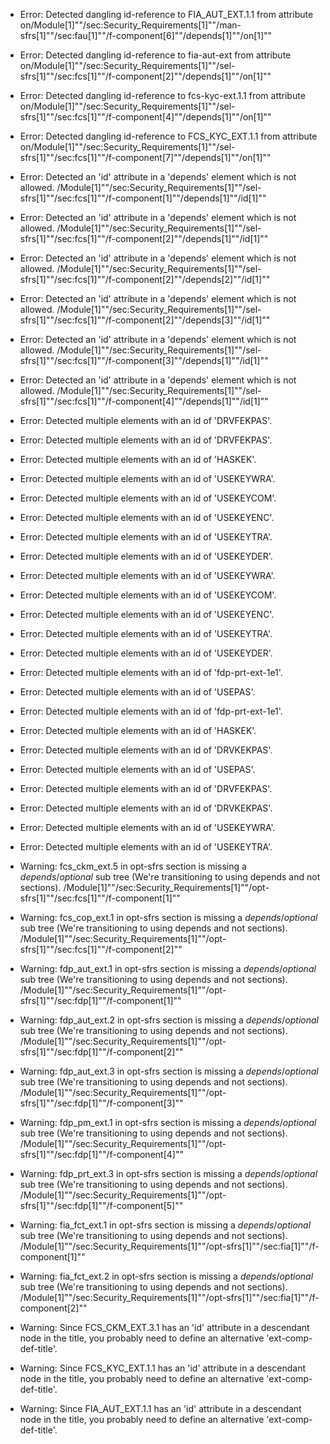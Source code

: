 * Error: Detected dangling id-reference to FIA_AUT_EXT.1.1 from attribute
        on/Module[1]""/sec:Security_Requirements[1]""/man-sfrs[1]""/sec:fau[1]""/f-component[6]""/depends[1]""/on[1]""
* Error: Detected dangling id-reference to fia-aut-ext from attribute
        on/Module[1]""/sec:Security_Requirements[1]""/sel-sfrs[1]""/sec:fcs[1]""/f-component[2]""/depends[1]""/on[1]""
* Error: Detected dangling id-reference to fcs-kyc-ext.1.1 from attribute
        on/Module[1]""/sec:Security_Requirements[1]""/sel-sfrs[1]""/sec:fcs[1]""/f-component[4]""/depends[1]""/on[1]""
* Error: Detected dangling id-reference to FCS_KYC_EXT.1.1 from attribute
        on/Module[1]""/sec:Security_Requirements[1]""/sel-sfrs[1]""/sec:fcs[1]""/f-component[7]""/depends[1]""/on[1]""
* Error: Detected an 'id' attribute in a 'depends' element which is not allowed.
          /Module[1]""/sec:Security_Requirements[1]""/sel-sfrs[1]""/sec:fcs[1]""/f-component[1]""/depends[1]""/id[1]""
* Error: Detected an 'id' attribute in a 'depends' element which is not allowed.
          /Module[1]""/sec:Security_Requirements[1]""/sel-sfrs[1]""/sec:fcs[1]""/f-component[2]""/depends[1]""/id[1]""
* Error: Detected an 'id' attribute in a 'depends' element which is not allowed.
          /Module[1]""/sec:Security_Requirements[1]""/sel-sfrs[1]""/sec:fcs[1]""/f-component[2]""/depends[2]""/id[1]""
* Error: Detected an 'id' attribute in a 'depends' element which is not allowed.
          /Module[1]""/sec:Security_Requirements[1]""/sel-sfrs[1]""/sec:fcs[1]""/f-component[2]""/depends[3]""/id[1]""
* Error: Detected an 'id' attribute in a 'depends' element which is not allowed.
          /Module[1]""/sec:Security_Requirements[1]""/sel-sfrs[1]""/sec:fcs[1]""/f-component[3]""/depends[1]""/id[1]""
* Error: Detected an 'id' attribute in a 'depends' element which is not allowed.
          /Module[1]""/sec:Security_Requirements[1]""/sel-sfrs[1]""/sec:fcs[1]""/f-component[4]""/depends[1]""/id[1]""
* Error: Detected multiple elements with an id of 'DRVFEKPAS'.
* Error: Detected multiple elements with an id of 'DRVFEKPAS'.
* Error: Detected multiple elements with an id of 'HASKEK'.
* Error: Detected multiple elements with an id of 'USEKEYWRA'.
* Error: Detected multiple elements with an id of 'USEKEYCOM'.
* Error: Detected multiple elements with an id of 'USEKEYENC'.
* Error: Detected multiple elements with an id of 'USEKEYTRA'.
* Error: Detected multiple elements with an id of 'USEKEYDER'.
* Error: Detected multiple elements with an id of 'USEKEYWRA'.
* Error: Detected multiple elements with an id of 'USEKEYCOM'.
* Error: Detected multiple elements with an id of 'USEKEYENC'.
* Error: Detected multiple elements with an id of 'USEKEYTRA'.
* Error: Detected multiple elements with an id of 'USEKEYDER'.
* Error: Detected multiple elements with an id of 'fdp-prt-ext-1e1'.
* Error: Detected multiple elements with an id of 'USEPAS'.
* Error: Detected multiple elements with an id of 'fdp-prt-ext-1e1'.
* Error: Detected multiple elements with an id of 'HASKEK'.
* Error: Detected multiple elements with an id of 'DRVKEKPAS'.
* Error: Detected multiple elements with an id of 'USEPAS'.
* Error: Detected multiple elements with an id of 'DRVFEKPAS'.
* Error: Detected multiple elements with an id of 'DRVKEKPAS'.
* Error: Detected multiple elements with an id of 'USEKEYWRA'.
* Error: Detected multiple elements with an id of 'USEKEYTRA'.
* Warning: fcs_ckm_ext.5 in opt-sfrs section is missing a _depends_/_optional_ sub tree (We're transitioning to using depends and not sections). /Module[1]""/sec:Security_Requirements[1]""/opt-sfrs[1]""/sec:fcs[1]""/f-component[1]""
* Warning: fcs_cop_ext.1 in opt-sfrs section is missing a _depends_/_optional_ sub tree (We're transitioning to using depends and not sections). /Module[1]""/sec:Security_Requirements[1]""/opt-sfrs[1]""/sec:fcs[1]""/f-component[2]""
* Warning: fdp_aut_ext.1 in opt-sfrs section is missing a _depends_/_optional_ sub tree (We're transitioning to using depends and not sections). /Module[1]""/sec:Security_Requirements[1]""/opt-sfrs[1]""/sec:fdp[1]""/f-component[1]""
* Warning: fdp_aut_ext.2 in opt-sfrs section is missing a _depends_/_optional_ sub tree (We're transitioning to using depends and not sections). /Module[1]""/sec:Security_Requirements[1]""/opt-sfrs[1]""/sec:fdp[1]""/f-component[2]""
* Warning: fdp_aut_ext.3 in opt-sfrs section is missing a _depends_/_optional_ sub tree (We're transitioning to using depends and not sections). /Module[1]""/sec:Security_Requirements[1]""/opt-sfrs[1]""/sec:fdp[1]""/f-component[3]""
* Warning: fdp_pm_ext.1 in opt-sfrs section is missing a _depends_/_optional_ sub tree (We're transitioning to using depends and not sections). /Module[1]""/sec:Security_Requirements[1]""/opt-sfrs[1]""/sec:fdp[1]""/f-component[4]""
* Warning: fdp_prt_ext.3 in opt-sfrs section is missing a _depends_/_optional_ sub tree (We're transitioning to using depends and not sections). /Module[1]""/sec:Security_Requirements[1]""/opt-sfrs[1]""/sec:fdp[1]""/f-component[5]""
* Warning: fia_fct_ext.1 in opt-sfrs section is missing a _depends_/_optional_ sub tree (We're transitioning to using depends and not sections). /Module[1]""/sec:Security_Requirements[1]""/opt-sfrs[1]""/sec:fia[1]""/f-component[1]""
* Warning: fia_fct_ext.2 in opt-sfrs section is missing a _depends_/_optional_ sub tree (We're transitioning to using depends and not sections). /Module[1]""/sec:Security_Requirements[1]""/opt-sfrs[1]""/sec:fia[1]""/f-component[2]""
* Warning: Since FCS_CKM_EXT.3.1 has an 'id' attribute in a descendant node in the title, you probably need to define an alternative 'ext-comp-def-title'.
                       
* Warning: Since FCS_KYC_EXT.1.1 has an 'id' attribute in a descendant node in the title, you probably need to define an alternative 'ext-comp-def-title'.
                       
* Warning: Since FIA_AUT_EXT.1.1 has an 'id' attribute in a descendant node in the title, you probably need to define an alternative 'ext-comp-def-title'.
                       
